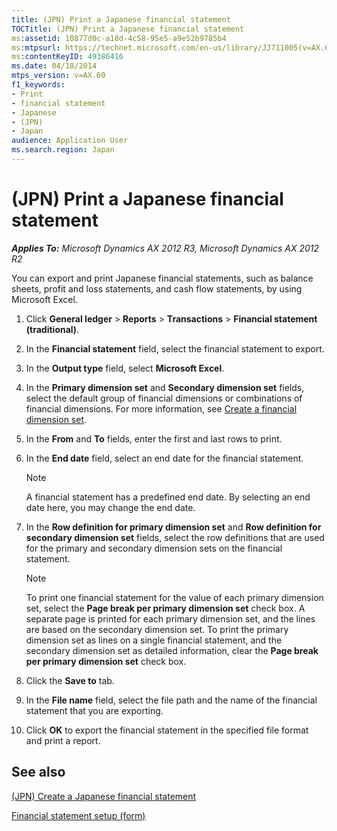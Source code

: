 ```yaml
---
title: (JPN) Print a Japanese financial statement
TOCTitle: (JPN) Print a Japanese financial statement
ms:assetid: 10877d0c-a18d-4c58-95e5-a9e52b9785b4
ms:mtpsurl: https://technet.microsoft.com/en-us/library/JJ711005(v=AX.60)
ms:contentKeyID: 49386416
ms.date: 04/18/2014
mtps_version: v=AX.60
f1_keywords:
- Print
- financial statement
- Japanese
- (JPN)
- Japan
audience: Application User
ms.search.region: Japan
---
```


# (JPN) Print a Japanese financial statement 


_**Applies To:** Microsoft Dynamics AX 2012 R3, Microsoft Dynamics AX 2012 R2_

You can export and print Japanese financial statements, such as balance sheets, profit and loss statements, and cash flow statements, by using Microsoft Excel.

1.  Click **General ledger** \> **Reports** \> **Transactions** \> **Financial statement (traditional)**.

2.  In the **Financial statement** field, select the financial statement to export.

3.  In the **Output type** field, select **Microsoft Excel**.

4.  In the **Primary dimension set** and **Secondary dimension set** fields, select the default group of financial dimensions or combinations of financial dimensions. For more information, see [Create a financial dimension set](create-a-financial-dimension-set.md).

5.  In the **From** and **To** fields, enter the first and last rows to print.

6.  In the **End date** field, select an end date for the financial statement.
    

    > [!NOTE]
    > <P>A financial statement has a predefined end date. By selecting an end date here, you may change the end date.</P>



7.  In the **Row definition for primary dimension set** and **Row definition for secondary dimension set** fields, select the row definitions that are used for the primary and secondary dimension sets on the financial statement.
    

    > [!NOTE]
    > <P>To print one financial statement for the value of each primary dimension set, select the <STRONG>Page break per primary dimension set</STRONG> check box. A separate page is printed for each primary dimension set, and the lines are based on the secondary dimension set. To print the primary dimension set as lines on a single financial statement, and the secondary dimension set as detailed information, clear the <STRONG>Page break per primary dimension set</STRONG> check box.</P>



8.  Click the **Save to** tab.

9.  In the **File name** field, select the file path and the name of the financial statement that you are exporting.

10. Click **OK** to export the financial statement in the specified file format and print a report.

## See also

[(JPN) Create a Japanese financial statement](jpn-create-a-japanese-financial-statement.md)

[Financial statement setup (form)](https://technet.microsoft.com/en-us/library/aa600912\(v=ax.60\))

  


